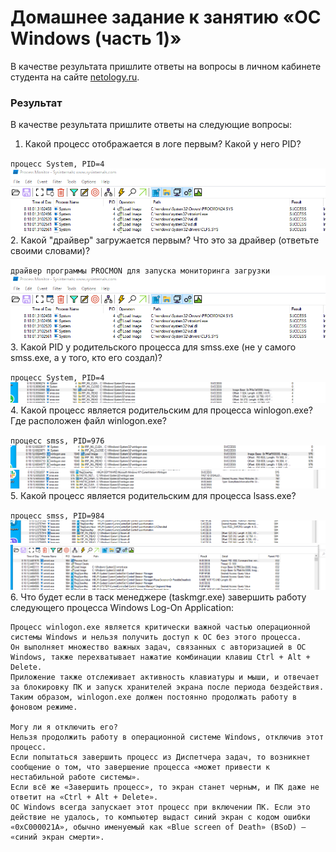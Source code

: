 # Домашнее задание к занятию «ОС Windows (часть 1)»

В качестве результата пришлите ответы на вопросы в личном кабинете студента на сайте [netology.ru](https://netology.ru).

### Результат

В качестве результата пришлите ответы на следующие вопросы:
1. Какой процесс отображается в логе первым? Какой у него PID?

`процесс System, PID=4`
![](img/20/первый%20процесс.png)
2. Какой "драйвер" загружается первым? Что это за драйвер (ответьте своими словами)?

`драйвер программы PROCMON для запуска мониторинга загрузки`
![](img/20/первый%20процесс.png)
3. Какой PID у родительского процесса для smss.exe (не у самого smss.exe, а у того, кто его создал)?

`процесс System, PID=4`
![](img/20/smss%20процесс%20у%20него%20родительский%20System.png)
4. Какой процесс является родительским для процесса winlogon.exe? Где расположен файл winlogon.exe? 

`процесс smss, PID=976`
![](img/20/winlogon.png)
![](img/20/smss%20запускает%20winlogon.png)
5. Какой процесс является родительским для процесса lsass.exe?

`процесс smss, PID=984`
![](img/20/isass%20процесс.png)
![](img/20/wininit%20родительский%20для%20isass.png)
6. Что будет если в таск менеджере (taskmgr.exe) завершить работу следующего процесса Windows Log-On Application:

```
Процесс winlogon.exe является критически важной частью операционной системы Windows и нельзя получить доступ к ОС без этого процесса.
Он выполняет множество важных задач, связанных с авторизацией в ОС Windows, также перехватывает нажатие комбинации клавиш Ctrl + Alt + Delete. 
Приложение также отслеживает активность клавиатуры и мыши, и отвечает за блокировку ПК и запуск хранителей экрана после периода бездействия.
Таким образом, winlogon.exe должен постоянно продолжать работу в фоновом режиме.
 
Могу ли я отключить его?
Нельзя продолжить работу в операционной системе Windows, отключив этот процесс. 
Если попытаться завершить процесс из Диспетчера задач, то возникнет сообщение о том, что завершение процесса «может привести к нестабильной работе системы». 
Если всё же «Завершить процесс», то экран станет черным, и ПК даже не ответит на «Ctrl + Alt + Delete».
ОС Windows всегда запускает этот процесс при включении ПК. Если это действие не удалось, то компьютер выдаст синий экран с кодом ошибки «0xC000021A», обычно именуемый как «Blue screen of Death» (BSoD) – «синий экран смерти».

```